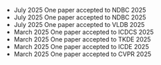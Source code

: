 - July 2025 One paper accepted to NDBC 2025
- July 2025 One paper accepted to NDBC 2025
- July 2025 One paper accepted to VLDB 2025
- March 2025 One paper accepted to ICDCS 2025
- March 2025 One paper accepted to TKDE 2025
- March 2025 One paper accepted to ICDE 2025
- March 2025 One paper accepted to CVPR 2025
